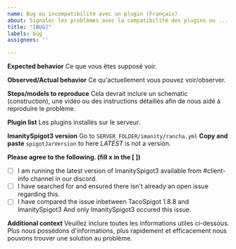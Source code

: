 ```yaml
---
name: Bug ou incompatibilité avec un plugin (Français)
about: Signaler les problèmes avec la compatibilité des plugins ou ...
title: "[BUG]"
labels: bug
assignees: ''

---
```


<!-- VEUILLEZ REMPLIRE CECI EN INTEGRALITE, SINON VOTRE "ISSUE" SERA IGNORE -->

**Expected behavior**
Ce que vous êtes supposé voir.

**Observed/Actual behavior**
Ce qu'actuellement vous pouvez voir/observer.

**Steps/models to reproduce**
Cela devrait inclure un schematic (construction), une vidéo ou des instructions détaillés afin de nous aidé à reproduire le problème.

**Plugin list**
Les plugins installés sur le serveur.

**ImanitySpigot3 version**
Go to ``SERVER_FOLDER/imanity/rancha.yml`` **Copy and paste** ``spigotJarVersion`` to here
*LATEST* is not a version.

**Please agree to the following.  (fill x in the [ ])**
- [ ] I am running the latest version of ImanitySpigot3 available from #client-info channel in our discord.
- [ ] I have searched for and ensured there isn't already an open issue regarding this.
- [ ] I have compared the issue inbetween TacoSpigot 1.8.8 and ImanitySpigot3 And only ImanitySpigot3 occured this issue.

**Additional context**
Veuillez inclure toutes les informations utiles ci-dessous.
Plus nous possédons d'informations, plus rapidement et efficacement nous pouvons trouver une solution au problème.
